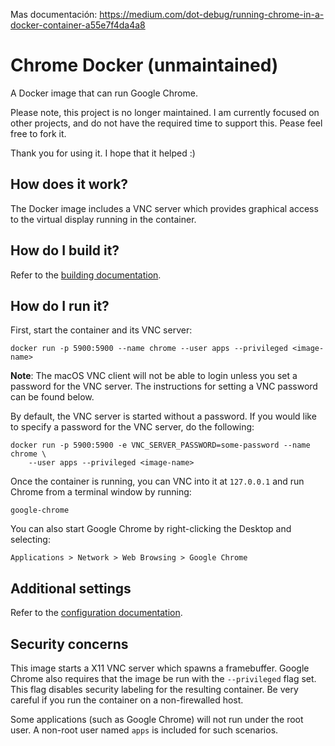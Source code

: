 Mas documentación: https://medium.com/dot-debug/running-chrome-in-a-docker-container-a55e7f4da4a8


# Chrome Docker (unmaintained)
A Docker image that can run Google Chrome.

Please note, this project is no longer maintained. I am currently focused on
other projects, and do not have the required time to support this. Pease feel
free to fork it.

Thank you for using it. I hope that it helped :)

## How does it work?
The Docker image includes a VNC server which provides graphical access to the
virtual display running in the container.

## How do I build it?
Refer to the [building documentation](docs/building).

## How do I run it?
First, start the container and its VNC server:
```
docker run -p 5900:5900 --name chrome --user apps --privileged <image-name>
```

**Note**: The macOS VNC client will not be able to login unless you set a
password for the VNC server. The instructions for setting a VNC password can be
found below.

By default, the VNC server is started without a password. If you would like to
specify a password for the VNC server, do the following:
```
docker run -p 5900:5900 -e VNC_SERVER_PASSWORD=some-password --name chrome \
    --user apps --privileged <image-name>
```

Once the container is running, you can VNC into it at `127.0.0.1` and run Chrome
from a terminal window by running:
```
google-chrome
```

You can also start Google Chrome by right-clicking the Desktop and selecting:
```
Applications > Network > Web Browsing > Google Chrome
```

## Additional settings
Refer to the [configuration documentation](docs/configuration).

## Security concerns
This image starts a X11 VNC server which spawns a framebuffer. Google Chrome
also requires that the image be run with the `--privileged` flag set. This flag
disables security labeling for the resulting container. Be very careful if you
run the container on a non-firewalled host.

Some applications (such as Google Chrome) will not run under the root user. A
non-root user named `apps` is included for such scenarios.
